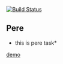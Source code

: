 [![Build Status](https://travis-ci.com/ashraf-revo/pere.svg?branch=master)](https://travis-ci.com/ashraf-revo/pere)
## Pere 
* this is pere task*

[demo](https://pere.cfapps.io)
